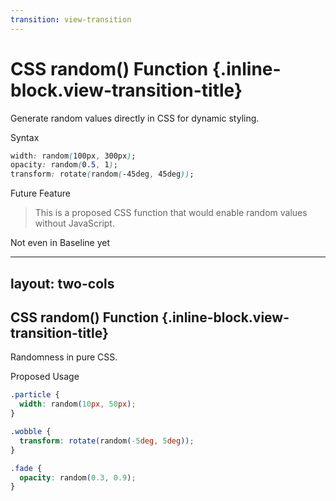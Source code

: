 ```yaml
---
transition: view-transition
---
```


# CSS random() Function {.inline-block.view-transition-title}

Generate random values directly in CSS for dynamic styling.

Syntax

```css
width: random(100px, 300px);
opacity: random(0.5, 1);
transform: rotate(random(-45deg, 45deg));
```

Future Feature

> This is a proposed CSS function that would enable random values without JavaScript.

Not even in Baseline yet

---
layout: two-cols
---

## CSS random() Function {.inline-block.view-transition-title}

Randomness in pure CSS.

Proposed Usage

```css {*|2|6|10|*}
.particle {
  width: random(10px, 50px);
}

.wobble {
  transform: rotate(random(-5deg, 5deg));
}

.fade {
  opacity: random(0.3, 0.9);
}
```



<template v-slot:right>
<div class="grid grid-cols-4 gap-2 p-4">
<div class="w-6 h-6 bg-red-400 rounded-full opacity-70"></div>
<div class="w-9 h-9 bg-teal-400 rounded-full opacity-90"></div>
<div class="w-5 h-5 bg-blue-400 rounded-full opacity-50"></div>
<div class="w-10 h-10 bg-yellow-400 rounded-full opacity-80"></div>
<div class="w-8 h-8 bg-pink-400 rounded-full opacity-60 transform rotate-15"></div>
<div class="w-11 h-11 bg-blue-500 rounded-full opacity-40 transform -rotate-10"></div>
<div class="w-4 h-4 bg-purple-600 rounded-full opacity-80 transform rotate-25"></div>
<div class="w-10 h-10 bg-green-400 rounded-full opacity-70 transform -rotate-20"></div>
</div>
<p class="text-xs text-gray-600 text-center m-0">*Simulated random values - future CSS feature</p>
</template>
